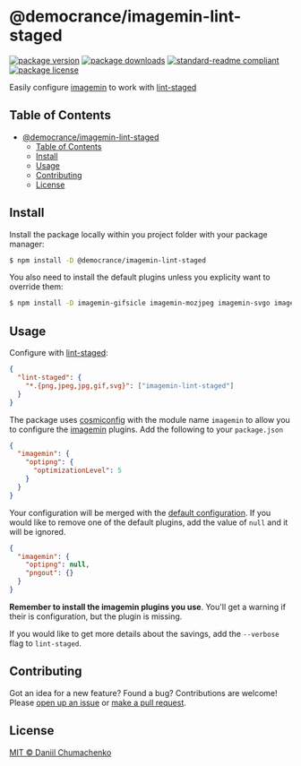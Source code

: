 
# @democrance/imagemin-lint-staged
[![package version](https://img.shields.io/npm/v/@democrance/imagemin-lint-staged.svg?style=flat-square)](https://npmjs.org/package/@democrance/imagemin-lint-staged)
[![package downloads](https://img.shields.io/npm/dm/@democrance/imagemin-lint-staged.svg?style=flat-square)](https://npmjs.org/package/@democrance/imagemin-lint-staged)
[![standard-readme compliant](https://img.shields.io/badge/readme%20style-standard-brightgreen.svg?style=flat-square)](https://github.com/RichardLitt/standard-readme)
[![package license](https://img.shields.io/npm/l/@democrance/imagemin-lint-staged.svg?style=flat-square)](https://npmjs.org/package/@democrance/imagemin-lint-staged)

Easily configure [imagemin](https://github.com/imagemin) to work with [lint-staged](https://github.com/okonet/lint-staged)


## Table of Contents
- [@democrance/imagemin-lint-staged](#democranceimagemin-lint-staged)
  - [Table of Contents](#table-of-contents)
  - [Install](#install)
  - [Usage](#usage)
  - [Contributing](#contributing)
  - [License](#license)

## Install

Install the package locally within you project folder with your package manager:

```sh
$ npm install -D @democrance/imagemin-lint-staged
```

You also need to install the default plugins unless you explicity want to override them:

```sh
$ npm install -D imagemin-gifsicle imagemin-mozjpeg imagemin-svgo imagemin-optipng
```

## Usage

Configure with [lint-staged](https://github.com/okonet/lint-staged):

```json
{
  "lint-staged": {
    "*.{png,jpeg,jpg,gif,svg}": ["imagemin-lint-staged"]
  }
}
```

The package uses [cosmiconfig](https://www.npmjs.com/package/cosmiconfig) with the module name `imagemin` to allow you to configure the [imagemin](https://github.com/imagemin) plugins. Add the following to your `package.json`

```json
{
  "imagemin": {
    "optipng": {
      "optimizationLevel": 5
    }
  }
}
```

Your configuration will be merged with the [default configuration](./default-conf.js). If you would like to remove one of the default plugins, add the value of `null` and it will be ignored.

```json
{
  "imagemin": {
    "optipng": null,
    "pngout": {}
  }
}
```

**Remember to install the imagemin plugins you use**. You'll get a warning if their is configuration, but the plugin is missing.

If you would like to get more details about the savings, add the `--verbose` flag to `lint-staged`.

## Contributing

Got an idea for a new feature? Found a bug? Contributions are welcome! Please [open up an issue](https://github.com/tiaanduplessis/@democrance/imagemin-lint-staged/issues) or [make a pull request](https://makeapullrequest.com/).

## License

[MIT © Daniil Chumachenko](./LICENSE)
    
